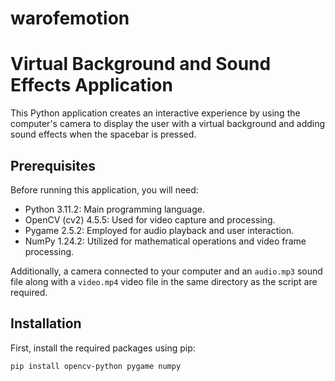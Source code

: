 # warofemotion
# Virtual Background and Sound Effects Application

This Python application creates an interactive experience by using the computer's camera to display the user with a virtual background and adding sound effects when the spacebar is pressed.

## Prerequisites

Before running this application, you will need:

- Python 3.11.2: Main programming language.
- OpenCV (cv2) 4.5.5: Used for video capture and processing.
- Pygame 2.5.2: Employed for audio playback and user interaction.
- NumPy 1.24.2: Utilized for mathematical operations and video frame processing.

Additionally, a camera connected to your computer and an `audio.mp3` sound file along with a `video.mp4` video file in the same directory as the script are required.

## Installation

First, install the required packages using pip:

```bash
pip install opencv-python pygame numpy
